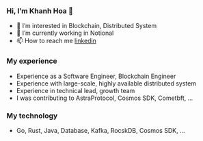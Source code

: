 ### Hi, I’m Khanh Hoa 👋
- 👀 I’m interested in Blockchain, Distributed System
- 🌱 I’m currently working in Notional
- 📫 How to reach me [linkedin](https://www.linkedin.com/in/hoank101/)
### My experience
  
- Experience as a Software Engineer, Blockchain Engineer 
- Experience with large-scale, highly available distributed system
- Experience in technical lead, growth team
- I was contributing to AstraProtocol, Cosmos SDK, Cometbft, ...
### My technology
-  Go, Rust, Java, Database, Kafka, RocskDB, Cosmos SDK, ...

<!---
hoa-notional/hoa-notional is a ✨ special ✨ repository because its `README.md` (this file) appears on your GitHub profile.
You can click the Preview link to take a look at your changes.
--->
